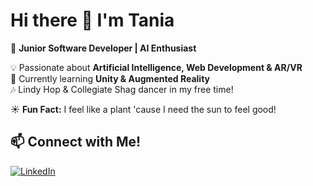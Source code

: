# Hi there 👋 I'm Tania
🚀 **Junior Software Developer | AI Enthusiast**

💡 Passionate about **Artificial Intelligence, Web Development & AR/VR**  
🌱 Currently learning **Unity & Augmented Reality**  
🎶 Lindy Hop & Collegiate Shag dancer in my free time!  

☀️ **Fun Fact:** I feel like a plant 'cause I need the sun to feel good!  

## 📫 Connect with Me!

[![LinkedIn](https://img.shields.io/badge/LinkedIn-0077B5?style=for-the-badge&logo=linkedin&logoColor=white)](https://www.linkedin.com/in/tsarib/)   

<!--
**tsarib/tsarib** is a ✨ _special_ ✨ repository because its `README.md` (this file) appears on your GitHub profile.

Here are some ideas to get you started:

- 🔭 I’m currently working on ...
- 🌱 I’m currently learning ...
- 👯 I’m looking to collaborate on ...
- 🤔 I’m looking for help with ...
- 💬 Ask me about ...
- 📫 How to reach me: ...
- 😄 Pronouns: ...
- ⚡ Fun fact: ...
-->

